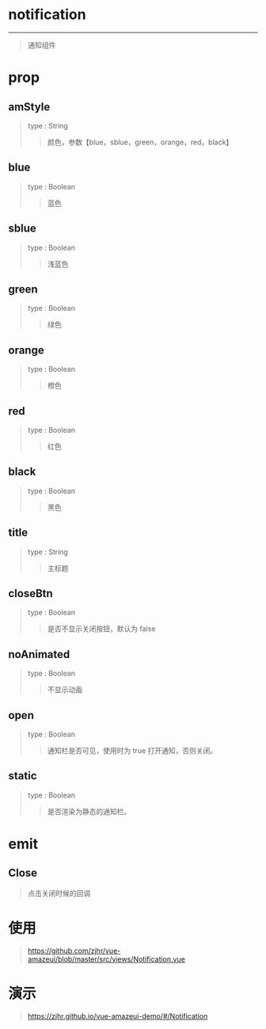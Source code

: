 # notification
---
>通知组件

# prop

## amStyle
>type : String
>>颜色，参数【blue，sblue，green，orange，red，black】

## blue
>type : Boolean
>>蓝色

## sblue
>type : Boolean
>>浅蓝色

## green
>type : Boolean
>>绿色

## orange
>type : Boolean
>>橙色

## red
>type : Boolean
>>红色

## black
>type : Boolean
>>黑色

## title
>type : String
>>主标题

## closeBtn
>type : Boolean
>>是否不显示关闭按钮，默认为 false

## noAnimated
>type : Boolean
>>不显示动画

## open
>type : Boolean
>>通知栏是否可见，使用时为 true 打开通知，否则关闭。

## static
>type : Boolean
>>是否渲染为静态的通知栏。

# emit

## Close
>点击关闭时候的回调

# 使用
><a>https://github.com/zjhr/vue-amazeui/blob/master/src/views/Notification.vue</a>

# 演示
><a>https://zjhr.github.io/vue-amazeui-demo/#/Notification</a>
